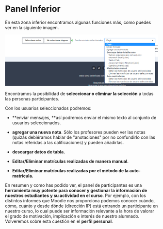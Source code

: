 # Panel Inferior

En esta zona inferior encontramos algunas funciones más, como puedes ver en la siguiente imagen.

![](/assets/panelInferior.png)

Encontramos la posibilidad de **seleccionar o eliminar la selección** a todas las personas participantes.

Con los usuarios seleccionados podremos:

* **enviar mensajes, **así podremos enviar el mismo texto al conjunto de usuarios seleccionados.

* **agregar una nueva nota**. Sólo los profesores pueden ver las notas \(quizás debiéramos hablar de "anotaciones" por no confundirlo con las notas referidas a las calificaciones\) y pueden añadirlas.
* **descargar datos de tabla.** 
* **Editar/Eliminar matrículas realizadas de manera manual.**
* **Editar/Eliminar matrículas realizadas por el método de la auto-matrícula.**

En resumen y como has podido ver, el panel de participantes es una **herramienta muy potente para conocer y gestionar la información de nuestros estudiantes** **y su actividad en el curso**. Por ejemplo, con los distintos informes que Moodle nos proporciona podemos conocer cuándo, cómo, cuánto y desde dónde \(dirección IP\) está entrando un participante en nuestro curso, lo cual puede ser información relevante a la hora de valorar el grado de motivación, implicación e interés de nuestro alumnado. Volveremos sobre esta cuestión en el **perfil personal**.

